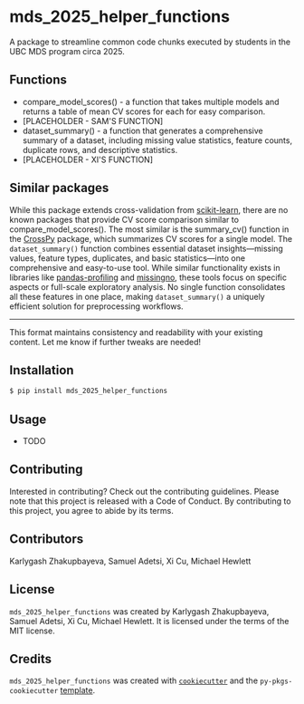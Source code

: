 # mds_2025_helper_functions

A package to streamline common code chunks executed by students in the UBC MDS program circa 2025. 

## Functions
- compare_model_scores() - a function that takes multiple models and returns a table of mean CV scores for each for easy comparison.
- [PLACEHOLDER - SAM'S FUNCTION]
- dataset_summary() - a function that generates a comprehensive summary of a dataset, including missing value statistics, feature counts, duplicate rows, and descriptive statistics.
- [PLACEHOLDER - XI'S FUNCTION]

## Similar packages
While this package extends cross-validation from [scikit-learn](https://scikit-learn.org/stable/), there are no known packages that provide CV score comparison similar to compare_model_scores(). The most similar is the summary_cv() function in the [CrossPy](https://github.com/UBC-MDS/CrossPy) package, which summarizes CV scores for a single model.
The `dataset_summary()` function combines essential dataset insights—missing values, feature types, duplicates, and basic statistics—into one comprehensive and easy-to-use tool. While similar functionality exists in libraries like [pandas-profiling](https://github.com/ydataai/pandas-profiling) and [missingno](https://github.com/ResidentMario/missingno), these tools focus on specific aspects or full-scale exploratory analysis. No single function consolidates all these features in one place, making `dataset_summary()` a uniquely efficient solution for preprocessing workflows.

---

This format maintains consistency and readability with your existing content. Let me know if further tweaks are needed!

## Installation

```bash
$ pip install mds_2025_helper_functions
```

## Usage

- TODO

## Contributing

Interested in contributing? Check out the contributing guidelines. Please note that this project is released with a Code of Conduct. By contributing to this project, you agree to abide by its terms.

## Contributors

Karlygash Zhakupbayeva, Samuel Adetsi, Xi Cu, Michael Hewlett

## License

`mds_2025_helper_functions` was created by Karlygash Zhakupbayeva, Samuel Adetsi, Xi Cu, Michael Hewlett. It is licensed under the terms of the MIT license.

## Credits

`mds_2025_helper_functions` was created with [`cookiecutter`](https://cookiecutter.readthedocs.io/en/latest/) and the `py-pkgs-cookiecutter` [template](https://github.com/py-pkgs/py-pkgs-cookiecutter).
